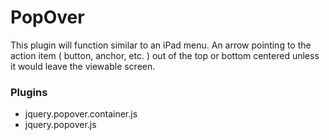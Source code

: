 PopOver
========

This plugin will function similar to an iPad menu. An arrow pointing to the action item ( button, anchor, etc. ) out of the top or bottom centered unless it would leave the viewable screen.

### Plugins
* jquery.popover.container.js
* jquery.popover.js
